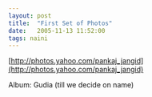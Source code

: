 ```yaml
---
layout: post
title:  "First Set of Photos"
date:   2005-11-13 11:52:00
tags: naini
---
```


[http://photos.yahoo.com/pankaj_jangid](http://photos.yahoo.com/pankaj_jangid)

Album: Gudia (till we decide on name)
